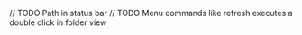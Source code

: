 // TODO Path in status bar
// TODO Menu commands like refresh executes a double click in folder view